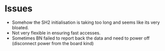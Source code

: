 # Issues
- Somehow the SH2 initialisation is taking too long and seems like its very bloated. 
- Not very flexible in ensuring fast accesses.
- Sometimes BN failed to report back the data and need to power off (disconnect power from the board kind)